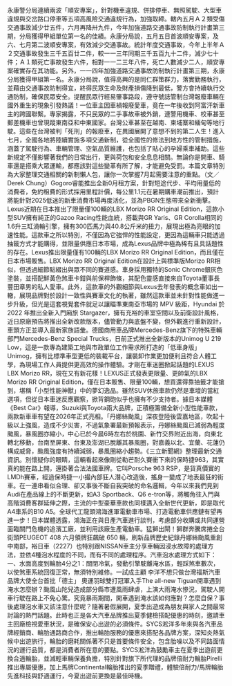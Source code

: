永康警分局連續兩波「順安專案」，針對機車違規、併排停車、無照駕駛、大型車違規與交岔路口停車等五項高風險交通違規行為，加強取締。轄內五月Ａ２類受傷交通事故減少廿五件，六月再降卅九件，今年加強道路交通事故防制執行計畫第三期，分局獲得甲組單位第一名的佳績。永康分局說，五月五日首波順安專案，及六、七月第二波順安專案，有效減少交通事故。統計年度交通事故，今年上半年Ａ２交通事故發生三千五百廿二件，較一一三年同期三千五百九十二件，減少七十件；Ａ１類死亡事故發生六件，相對一一二三年八件，死亡人數減少二人，順安專案確實存在其功能。另外，一一四年加強道路交通事故防制執行計畫第三期，永康分局獲得甲組第一名。永康分局說，值得高興的是同仁群策群力，落實勤務執行，並藉由交通事故防制得宜，終得民眾生命及財產損傷降到最低，警方會持續執行交通防制，確保民眾安全。提醒民眾行經易肇事路段，遵守號誌管制台灣報廢車輛在國外重生的現象引發熱議！一位車主因車禍報廢愛車，竟在一年後收到阿富汗新車主的跨國聯繫。專家揭露，不只民眾的二手事故車被外銷，連警用機車、校車甚至郵差機車也曾現蹤東南亞和中東國家。台灣公車甚至在越南、柬埔寨和緬甸等地行駛。這些在台灣被判「死刑」的報廢車，在異國展開了意想不到的第二人生！進入七月，全國各地將陸續實施多項交通新制，從全國性的修法到地方性的管制措施，涵蓋了駕駛行為、車輛管理、空氣品質維護，也包括了貼心的孕婦乘車補助。這些新規定不僅影響著我們的日常出行，更與荷包和安全息息相關。無論你是開車、騎車還是搭乘大眾運輸，都應該對這些變革有所了解，才能避免受罰。本篇文章特別為大家整理交通相關的新制懶人包，讓你一次掌握7月起需要注意的重點。（文／Derek Chung）Gogoro睿能推出全新0月租方案，針對短途代步、平均用量低的消費者，免約租費的形式採用里程計價，每公里1.1元在暑期購車潮前推出，預計將能針對2025低迷的新車消費市場再度活化，並為PBGN生態帶來全新衝擊。Lexus近期在日本推出了限量僅100輛的LBX Morizo RR Original Edition，這款小型SUV擁有純正的Gazoo Racing性能血統，搭載與GR Yaris、GR Corolla相同的1.6升三缸渦輪引擎，擁有300匹馬力與40.8公斤米的扭力，展現出極為亮眼的加速性能。這款車之所以特別，不僅因為它強悍的性能設定，更因為這輛車只能透過抽籤方式才能購得，並限量供應日本市場，成為Lexus品牌中極為稀有且具話題性的存在。Lexus推出限量僅有100輛的LBX Morizo RR Original Edition，而且僅在日本市場販售。LBX Morizo RR Original Edition在設計上與標準版Morizo RR相似，但透過細節點綴出與眾不同的賽道感。車身採用獨特的Sonic Chrome銀灰色塗裝，並搭配鮮黃色煞車卡鉗與前保桿飾條，其配色靈感直接來自Toyota董事長豐田章男的私人愛車。此外，這款車的外觀細節與Lexus去年發表的概念車如出一轍，展現品牌對於設計一致性與賽車文化的執著，雖然這款車並未針對性能做進一步升級，但光是這套視覺套件就足以讓瞄準東南亞市場的 MPV 級距，Hyundai 於 2022 年推出全新入門廂旅 Stargazer，擁有充裕的車室空間以及前衛設計風格，近日原廠預告將推出全新改款版本，儘管動力與底盤不變，但外觀進行重新設計，車頭方正並導入最新家族語彙。德國商用車品牌Mercedes-Benz旗下的特殊車輛部門Mercedes-Benz Special Trucks，日前正式推出全新版本的Unimog U 219 Low，這是一款專為建築工地與市政單位工作需求所打造的「低車身版」Unimog，擁有比標準車型更低的裝載平台，讓裝卸作業更加便利且符合人體工學，為現場工作人員提供更高效的操作體驗。才剛在車迷圈掀起話題的LEXUS LBX Morizo RR，現在又有新花樣！LEXUS正式發表更限量、更帥氣的LBX Morizo RR Original Edition，僅在日本販售、限量100輛，想買還得靠抽籤才能搶到，堪稱「小型性能神獸」中的夢幻逸品。雖然SUV休旅車款仍然是車壇的當紅選項，但從日本車迷反應觀察，掀背鋼砲似乎也擁有不少支持者。據日本媒體《Best Car》報導，Suzuki與Toyota兩大品牌，正積極籌備全新小型性能車款，兩款新車車有望在2026年正式亮相。「丹娜絲颱風」深夜登陸後雲嘉地區，吹起十級以上強風，造成不少災害，不過氣象署最新預報表示，丹娜絲颱風已減弱為輕度颱風，暴風圈亦縮小，中心已於今晨6時左右於桃園、新竹交界附近出海，向東北轉北移動，台南至屏東、台東及澎湖已脫離其暴風圈，對嘉義以北、宜蘭、花蓮仍構成威脅，颱風強度有持續減弱，暴風圈縮小趨勢。《三立新聞網》整理最新交通資訊。別懷疑你的眼睛，這輛看起來像剛從勒芒耐久賽衝下來的保時捷963，其實真的能在路上開，還掛著合法法國車牌。它叫Porsche 963 RSP，是貨真價實的LMDh賽車，經過保時捷一小撮內部狂人潛心改造後，搖身一變成了地表最狂的街車。在一連串看似合理、卻又事後不斷自我突破的命名邏輯，今年以來我們見到Audi在產品線上的不斷更新，如A3 Sportback、Q6 e-tron等，將觸角往入門與高階消費客群延伸之際，主流的中型豪華車款也同樣邁入全新世代更新，即是取代A4車系的B10 A5。全球代工龍頭鴻海進軍電動車市場、打造電動車供應鏈有望再進一步！日本媒體透露，鴻海正在與日產汽車進行談判，考慮部分收購或共同運營面臨關門危機的追濱工廠，並利用該廠生產電動車。猛獅出閘！獅群奔騰席捲全台街頭PEUGEOT 408 六月領牌狂飆破 650 輛，刷新品牌歷史紀錄丹娜絲颱風重創中南部，裕日車（2227）也特別跟NISSAN車主分享車輛因浸水故障的處理方法，並依4種泡水程度的不同，而有不同的處理程序。汽車泡水處理方式如下：一、水面高度到輪胎4分之1：關閉冷氣，發動引擎駛離淹水區，輕踩煞車數次，以使煞車系統回復正常，無須特別維修。一試成主顧 李洋不想只做台灣福斯汽車品牌大使全台首批「德主」 奧運羽球雙打冠軍入手The all-new Tiguan開車遇到淹水怎麼辦？颱風山陀兒造成部分縣市遭風雨肆虐，上演大雨淹水慘況，駕駛人開車行駛在路上不免心驚。究竟暴雨期間，開車遇到淹水該如何應對？怎麼自保？事後處理泡水車又該注意什麼呢？隨著暑假展開，夏季出遊成為朋友與家人之間最常討論的熱門話題。此時也正是各大汽車品牌推出夏季健檢搭配優惠的時刻，邀請車主回廠檢視愛車狀況，是確保安心出遊的必須條件。SYCS淞洋多年來與各汽車品牌經銷商、輪胎通路商合作，推出輪胎服務的優惠來搭配各品牌方案，深知炎熱氣候中出遊旅行，輪胎的磨耗關係著不只是首要條件安全，包含胎噪以及不同路面情況的運行品質，都是消費者所在意的要點。SYCS淞洋為鼓勵車主在夏季出遊前更換合適輪胎，並減輕車輛保養負擔，特別針對旗下所代理的品牌倍耐力輪胎Pirelli推出專屬優惠，加上馬牌Continental輪胎推出的夏季贈禮，體驗倍耐力/馬牌輪胎先進科技與舒適運行，今夏出遊前更換是最佳時機。